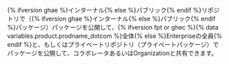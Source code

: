 {% ifversion ghae %}インターナル{% else %}パブリック{% endif %}リポジトリで（{% ifversion ghae %}インターナル{% else %}パブリック{% endif %}パッケージ）パッケージを公開して、{% ifversion fpt or ghec %}{% data variables.product.prodname_dotcom %}全体{% else %}Enterpriseの全員{% endif %}と、もしくはプライベートリポジトリ（プライベートパッケージ）でパッケージを公開して、コラボレータあるいはOrganizationと共有できます。
